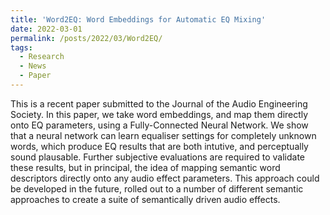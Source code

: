 ```yaml
---
title: 'Word2EQ: Word Embeddings for Automatic EQ Mixing'
date: 2022-03-01
permalink: /posts/2022/03/Word2EQ/
tags:
  - Research
  - News
  - Paper
---
```


This is a recent paper submitted to the Journal of the Audio Engineering Society. In this paper, we take word embeddings, and map them directly onto EQ parameters, using a Fully-Connected Neural Network. We show that a neural network can learn equaliser settings for completely unknown words, which produce EQ results that are both intutive, and perceptually sound plausable. Further subjective evaluations are required to validate these results, but in principal, the idea of mapping semantic word descriptors directly onto any audio effect parameters. This approach could be developed in the future, rolled out to a number of different semantic approaches to create a suite of semantically driven audio effects.

